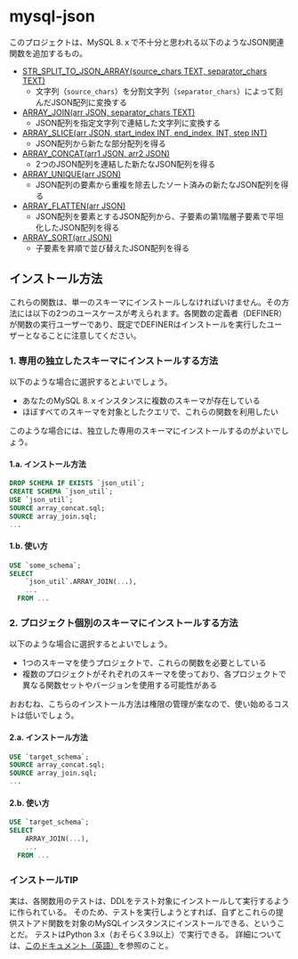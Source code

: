 # mysql-json

このプロジェクトは、MySQL 8.ｘで不十分と思われる以下のようなJSON関連関数を追加するもの。

- [STR_SPLIT_TO_JSON_ARRAY(source_chars TEXT, separator_chars TEXT)](/docs_ja/str_split_to_json_array.md)
  - 文字列（`source_chars`）を分割文字列（`separator_chars`）によって刻んだJSON配列に変換する
- [ARRAY_JOIN(arr JSON, separator_chars TEXT)](/docs_ja/array_join.md)
  - JSON配列を指定文字列で連結した文字列に変換する
- [ARRAY_SLICE(arr JSON, start_index INT, end_index, INT, step INT)](/docs_ja/array_slice.md)
  - JSON配列から新たな部分配列を得る
- [ARRAY_CONCAT(arr1 JSON, arr2 JSON)](/docs_ja/array_concat.md)
  - 2つのJSON配列を連結した新たなJSON配列を得る
- [ARRAY_UNIQUE(arr JSON)](/docs_ja/array_unique.md)
  - JSON配列の要素から重複を除去したソート済みの新たなJSON配列を得る
- [ARRAY_FLATTEN(arr JSON)](/docs_ja/array_flatten.md)
  - JSON配列を要素とするJSON配列から、子要素の第1階層子要素で平坦化したJSON配列を得る
- [ARRAY_SORT(arr JSON)](/docs_ja/array_sort.md)
  - 子要素を昇順で並び替えたJSON配列を得る

## インストール方法

これらの関数は、単一のスキーマにインストールしなければいけません。その方法には以下の2つのユースケースが考えられます。各関数の定義者（DEFINER）が関数の実行ユーザーであり、既定でDEFINERはインストールを実行したユーザーとなることに注意してください。

### 1. 専用の独立したスキーマにインストールする方法

以下のような場合に選択するとよいでしょう。

- あなたのMySQL 8.ｘインスタンスに複数のスキーマが存在している
- ほぼすべてのスキーマを対象としたクエリで、これらの関数を利用したい

このような場合には、独立した専用のスキーマにインストールするのがよいでしょう。

#### 1.a. インストール方法

```SQL
DROP SCHEMA IF EXISTS `json_util`;
CREATE SCHEMA `json_util`;
USE `json_util`;
SOURCE array_concat.sql;
SOURCE array_join.sql;
...
```

#### 1.b. 使い方

```SQL
USE `some_schema`;
SELECT
    `json_util`.ARRAY_JOIN(...),
    ...
  FROM ...
```

### 2. プロジェクト個別のスキーマにインストールする方法

以下のような場合に選択するとよいでしょう。

- 1つのスキーマを使うプロジェクトで、これらの関数を必要としている
- 複数のプロジェクトがそれぞれのスキーマを使っており、各プロジェクトで異なる関数セットやバージョンを使用する可能性がある

おおむね、こちらのインストール方法は権限の管理が楽なので、使い始めるコストは低いでしょう。

#### 2.a. インストール方法

```SQL
USE `target_schema`;
SOURCE array_concat.sql;
SOURCE array_join.sql;
...
```

#### 2.b. 使い方

```SQL
USE `target_schema`;
SELECT
    ARRAY_JOIN(...),
    ...
  FROM ...
```

### インストールTIP

実は、各関数用のテストは、DDLをテスト対象にインストールして実行するように作られている。
そのため、テストを実行しようとすれば、自ずとこれらの提供ストアド関数を対象のMySQLインスタンスにインストールできる、ということだ。
テストはPython 3.x（おそらく3.9以上）で実行できる。 詳細については、[このドキュメント（英語）](/tests/README.md)を参照のこと。
